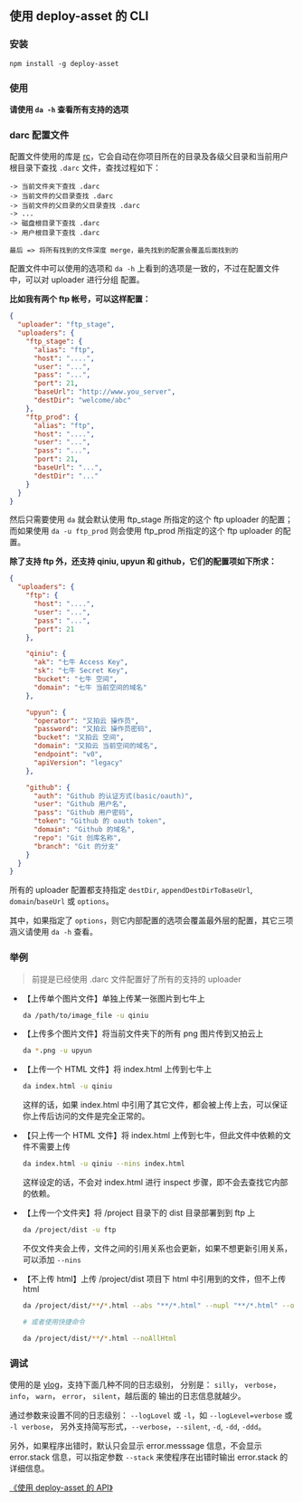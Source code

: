 ## 使用 deploy-asset 的 CLI


### 安装

```
npm install -g deploy-asset
```

### 使用

**请使用 `da -h` 查看所有支持的选项**


### darc 配置文件

配置文件使用的库是 [rc](https://github.com/dominictarr/rc)，它会自动在你项目所在的目录及各级父目录和当前用户根目录下查找 `.darc` 文件，查找过程如下：

```
-> 当前文件夹下查找 .darc
-> 当前文件的父目录查找 .darc
-> 当前文件的父目录的父目录查找 .darc
-> ...
-> 磁盘根目录下查找 .darc
-> 用户根目录下查找 .darc

最后 => 将所有找到的文件深度 merge，最先找到的配置会覆盖后面找到的
```


配置文件中可以使用的选项和 `da -h` 上看到的选项是一致的，不过在配置文件中，可以对 uploader 进行分组
配置。

**比如我有两个 ftp 帐号，可以这样配置：**

```json
{
  "uploader": "ftp_stage",
  "uploaders": {
    "ftp_stage": {
      "alias": "ftp",
      "host": "....",
      "user": "...",
      "pass": "...",
      "port": 21,
      "baseUrl": "http://www.you_server",
      "destDir": "welcome/abc"
    },
    "ftp_prod": {
      "alias": "ftp", 
      "host": "....",
      "user": "...",
      "pass": "...",
      "port": 21,
      "baseUrl": "...",
      "destDir": "..."
    }
  }
}
```

然后只需要使用 `da` 就会默认使用 ftp_stage 所指定的这个 ftp uploader 的配置；
而如果使用 `da -u ftp_prod` 则会使用 ftp_prod 所指定的这个 ftp uploader 的配置。


**除了支持 ftp 外，还支持 qiniu, upyun 和 github，它们的配置项如下所求：**

```json
{
  "uploaders": {
    "ftp": {
      "host": "....",
      "user": "...",
      "pass": "...",
      "port": 21
    },

    "qiniu": {
      "ak": "七牛 Access Key",
      "sk": "七牛 Secret Key",
      "bucket": "七牛 空间",
      "domain": "七牛 当前空间的域名"
    },

    "upyun": {
      "operator": "又拍云 操作员",
      "password": "又拍云 操作员密码",
      "bucket": "又拍云 空间",
      "domain": "又拍云 当前空间的域名",
      "endpoint": "v0",
      "apiVersion": "legacy"
    },

    "github": {
      "auth": "Github 的认证方式(basic/oauth)",
      "user": "Github 用户名",
      "pass": "Github 用户密码",
      "token": "Github 的 oauth token",
      "domain": "Github 的域名",
      "repo": "Git 创库名称",
      "branch": "Git 的分支"
    }
  }
}

```

所有的 uploader 配置都支持指定 `destDir`, `appendDestDirToBaseUrl`, `domain`/`baseUrl` 或 `options`。

其中，如果指定了 `options`，则它内部配置的选项会覆盖最外层的配置，其它三项涵义请使用 `da -h` 查看。


### 举例

> 前提是已经使用 .darc 文件配置好了所有的支持的 uploader

* 【上传单个图片文件】单独上传某一张图片到七牛上

  ```bash
  da /path/to/image_file -u qiniu
  ```

* 【上传多个图片文件】将当前文件夹下的所有 png 图片传到又拍云上

  ```bash
  da *.png -u upyun
  ```


* 【上传一个 HTML 文件】将 index.html 上传到七牛上

  ```bash
  da index.html -u qiniu
  ```

  这样的话，如果 index.html 中引用了其它文件，都会被上传上去，可以保证你上传后访问的文件是完全正常的。

* 【只上传一个 HTML 文件】将 index.html 上传到七牛，但此文件中依赖的文件不需要上传
  
  ```bash
  da index.html -u qiniu --nins index.html
  ```

  这样设定的话，不会对 index.html 进行 inspect 步骤，即不会去查找它内部的依赖。

* 【上传一个文件夹】将 /project 目录下的 dist 目录部署到到 ftp 上

  ```bash
  da /project/dist -u ftp
  ```

  不仅文件夹会上传，文件之间的引用关系也会更新，如果不想更新引用关系，可以添加 `--nins`

* 【不上传 html】上传 /project/dist 项目下 html 中引用到的文件，但不上传 html

  ```bash
  da /project/dist/**/*.html --abs "**/*.html" --nupl "**/*.html" --outDir out

  # 或者使用快捷命令

  da /project/dist/**/*.html --noAllHtml
  ```



### 调试

使用的是 [ylog](https://github.com/qiu8310/ylog)，支持下面几种不同的日志级别，
分别是： `silly`， `verbose`， `info`， `warn`， `error`， `silent`，越后面的
输出的日志信息就越少。


通过参数来设置不同的日志级别： `--logLovel` 或 `-l`，如 `--logLevel=verbose` 或 `-l verbose`，
另外支持简写形式，`--verbose`，`--silent`, `-d`, `-dd`, `-ddd`。

另外，如果程序出错时，默认只会显示 error.messsage 信息，不会显示 error.stack 信息，可以指定参数 `--stack`
来使程序在出错时输出 error.stack 的详细信息。



[《使用 deploy-asset 的 API》](./Use_API.md)



